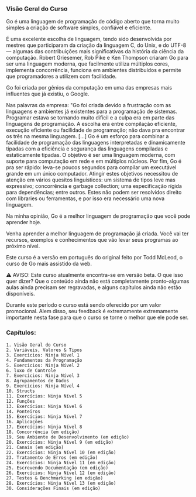 ### Visão Geral do Curso

Go é uma linguagem de programação de código aberto que torna muito simples a criação de software simples, confiável e eficiente.

É uma excelente escolha de linguagem, tendo sido desenvolvida por mestres que participaram da criação da linguagem C, do Unix, e do UTF-8 — algumas das contribuições mais significativas da história da ciência da computação. Robert Griesemer, Rob Pike e Ken Thompson criaram Go para ser uma linguagem moderna, que facilmente utiliza múltiplos cores, implementa concorrência, funciona em ambientes distribuídos e permite que programadores a utilizem com facilidade.

Go foi criada por gênios da computação em uma das empresas mais influentes que já existiu, o Google.

Nas palavras da empresa: "Go foi criada devido a frustração com as linguagens e ambientes já existentes para a programação de sistemas. Programar estava se tornando muito difícil e a culpa era em parte das linguagens de programação. A escolha era entre compilação eficiente, execução eficiente ou facilidade de programação; não dava pra encontrar os três na mesma linguagem. [...] Go é um esforço para combinar a facilidade de programação das linguagens interpretadas e dinamicamente tipadas com a eficiência e segurança das linguagens compiladas e estaticamente tipadas. O objetivo é ser uma linguagem moderna, com suporte para computação em rede e em múltiplos núcleos. Por fim, Go é pra ser rápido: leva-se poucos segundos para compilar um executável grande em um único computador. Atingir estes objetivos necessitou de atenção em vários quesitos linguísticos: um sistema de tipos leve mas expressivo; concorrência e garbage collection; uma especificação rígida para dependências; entre outros. Estes não podem ser resolvidos direito com libraries ou ferramentas, e por isso era necessário uma nova linguagem.

Na minha opinião, Go é a melhor linguagem de programação que você pode aprender hoje.

Venha aprender a melhor linguagem de programação já criada. Você vai ter recursos, exemplos e conhecimentos que vão levar seus programas ao próximo nível.

Este curso é a versão em português do original feito por Todd McLeod, o curso de Go mais assistido da web.

<aside>
⚠️ AVISO: Este curso atualmente encontra-se em versão beta. O que isso quer dizer? Que o conteúdo ainda não está completamente pronto–algumas aulas ainda precisam ser regravadas, e alguns capítulos ainda não estão disponíveis.

Durante este período o curso está sendo oferecido por um valor promocional. Alem disso, seu feedback é extremamente extremamente importante nesta fase para que o curso se torne o melhor que ele pode ser.

</aside>

### Capítulos:

    1. Visão Geral do Curso
    2. Variáveis, Valores & Tipos
    3. Exercícios: Ninja Nível 1
    4. Fundamentos da Programação
    5. Exercícios: Ninja Nível 2
    6. luxo de Controle
    7. Exercícios: Ninja Nível 3
    8. Agrupamentos de Dados
    9. Exercícios: Ninja Nível 4
    10. Structs
    11. Exercícios: Ninja Nível 5
    12. Funções
    13. Exercícios: Ninja Nível 6
    14. Ponteiros
    15. Exercícios: Ninja Nível 7
    16. Aplicações
    17. Exercícios: Ninja Nível 8
    18. Concorrência (em edição)
    19. Seu Ambiente de Desenvolvimento (em edição)
    20. Exercícios: Ninja Nível 9 (em edição)
    21. Canais (em edição)
    22. Exercícios: Ninja Nível 10 (em edição)
    23. Tratamento de Erros (em edição)
    24. Exercícios: Ninja Nível 11 (em edição)
    25. Escrevendo Documentação (em edição)
    26. Exercícios: Ninja Nível 12 (em edição)
    27. Testes & Benchmarking (em edição)
    28. Exercícios: Ninja Nível 13 (em edição)
    30. Considerações Finais (em edição)